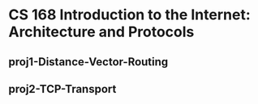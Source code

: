 # CS 168 Introduction to the Internet: Architecture and Protocols
## proj1-Distance-Vector-Routing

## proj2-TCP-Transport

